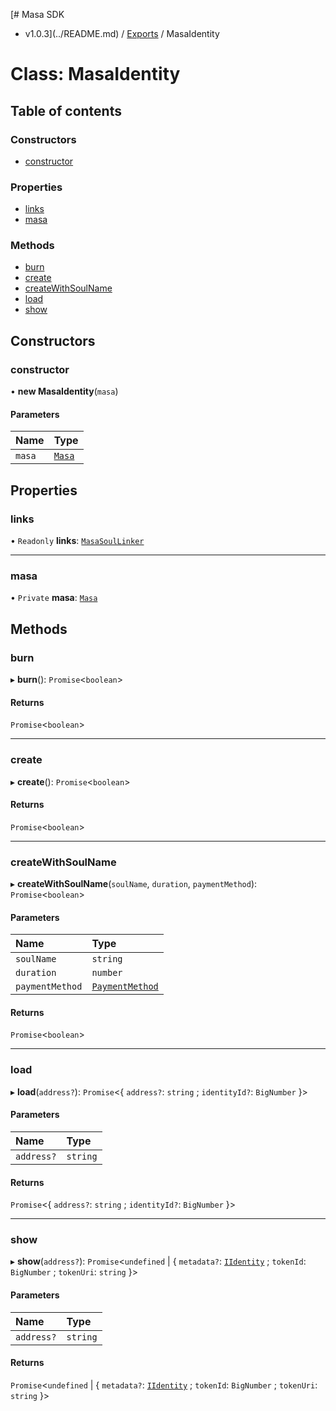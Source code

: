 [# Masa SDK
 - v1.0.3](../README.md) / [Exports](../modules.md) / MasaIdentity

# Class: MasaIdentity

## Table of contents

### Constructors

- [constructor](MasaIdentity.md#constructor)

### Properties

- [links](MasaIdentity.md#links)
- [masa](MasaIdentity.md#masa)

### Methods

- [burn](MasaIdentity.md#burn)
- [create](MasaIdentity.md#create)
- [createWithSoulName](MasaIdentity.md#createwithsoulname)
- [load](MasaIdentity.md#load)
- [show](MasaIdentity.md#show)

## Constructors

### constructor

• **new MasaIdentity**(`masa`)

#### Parameters

| Name | Type |
| :------ | :------ |
| `masa` | [`Masa`](Masa.md) |

## Properties

### links

• `Readonly` **links**: [`MasaSoulLinker`](MasaSoulLinker.md)

___

### masa

• `Private` **masa**: [`Masa`](Masa.md)

## Methods

### burn

▸ **burn**(): `Promise`<`boolean`\>

#### Returns

`Promise`<`boolean`\>

___

### create

▸ **create**(): `Promise`<`boolean`\>

#### Returns

`Promise`<`boolean`\>

___

### createWithSoulName

▸ **createWithSoulName**(`soulName`, `duration`, `paymentMethod`): `Promise`<`boolean`\>

#### Parameters

| Name | Type |
| :------ | :------ |
| `soulName` | `string` |
| `duration` | `number` |
| `paymentMethod` | [`PaymentMethod`](../modules.md#paymentmethod) |

#### Returns

`Promise`<`boolean`\>

___

### load

▸ **load**(`address?`): `Promise`<{ `address?`: `string` ; `identityId?`: `BigNumber`  }\>

#### Parameters

| Name | Type |
| :------ | :------ |
| `address?` | `string` |

#### Returns

`Promise`<{ `address?`: `string` ; `identityId?`: `BigNumber`  }\>

___

### show

▸ **show**(`address?`): `Promise`<`undefined` \| { `metadata?`: [`IIdentity`](../interfaces/IIdentity.md) ; `tokenId`: `BigNumber` ; `tokenUri`: `string`  }\>

#### Parameters

| Name | Type |
| :------ | :------ |
| `address?` | `string` |

#### Returns

`Promise`<`undefined` \| { `metadata?`: [`IIdentity`](../interfaces/IIdentity.md) ; `tokenId`: `BigNumber` ; `tokenUri`: `string`  }\>
